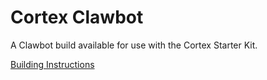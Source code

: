 # Cortex Clawbot

A Clawbot build available for use with the Cortex Starter Kit.

[Building Instructions](http://link.vex.com/vexedr/pdf/clawbot-build-instructions)
